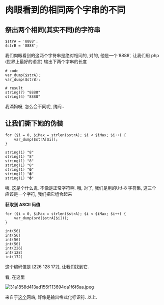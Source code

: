 # 肉眼看到的相同两个字串的不同


## 祭出两个相同(其实不同)的字符串

```
$strA = '8888‬';
$strB = '8888';
```

我们肉眼看到的这两个字符串是绝对相同的, 对的, 他是一个'8888', 让我们用 php (世界上最好的语言) 输出下两个字串的长度

```
# code
var_dump($strA);
var_dump($strB);

# result
string(7) "8888‬"
string(4) "8888"
```

我滴妈呀, 怎么会不同呢, 纳闷..

## 让我们撕下她的伪装

```
for ($i = 0, $iMax = strlen($strA); $i < $iMax; $i++) {
	var_dump($strA[$i]);
}
```

```
string(1) "8"
string(1) "8"
string(1) "8"
string(1) "8"
string(1) "�"
string(1) "�"
string(1) "�"
```

咦, 这是个什么鬼. 不像是正常字符啊. 哦, 对了, 我们是用的Utf-8 字符集, 这三个应该是一个字符, 我们把它组合起来

**获取到 ASCII 码值**

```
for ($i = 0, $iMax = strlen($strA); $i < $iMax; $i++) {
	var_dump(ord($strA[$i]));
}
```

```
int(56)
int(56)
int(56)
int(56)
int(226)
int(128)
int(172)
```

这个编码值是 [226 128 172], 让我们找到它. 

看, 在这里

![31a1858d413ad156f113694da1f6f6aa.jpeg](evernotecid://16DF09FC-CFD0-47CA-8310-B1C5DD8BA740/appyinxiangcom/120678/ENResource/p1135)


来自于[这个](https://utf8-chartable.de/unicode-utf8-table.pl?start=8192&number=128&utf8=dec)网站, 好像是输出格式化标识符. 以上. 
